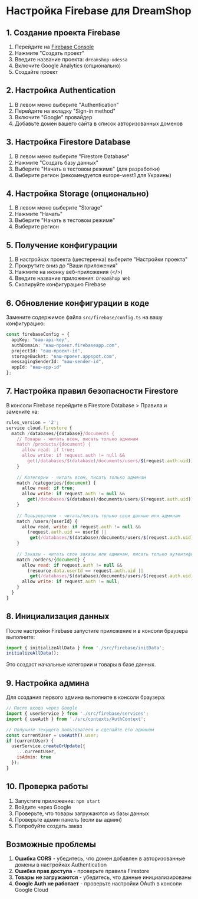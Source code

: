 # Настройка Firebase для DreamShop

## 1. Создание проекта Firebase

1. Перейдите на [Firebase Console](https://console.firebase.google.com/)
2. Нажмите "Создать проект"
3. Введите название проекта: `dreamshop-odessa`
4. Включите Google Analytics (опционально)
5. Создайте проект

## 2. Настройка Authentication

1. В левом меню выберите "Authentication"
2. Перейдите на вкладку "Sign-in method"
3. Включите "Google" провайдер
4. Добавьте домен вашего сайта в список авторизованных доменов

## 3. Настройка Firestore Database

1. В левом меню выберите "Firestore Database"
2. Нажмите "Создать базу данных"
3. Выберите "Начать в тестовом режиме" (для разработки)
4. Выберите регион (рекомендуется europe-west1 для Украины)

## 4. Настройка Storage (опционально)

1. В левом меню выберите "Storage"
2. Нажмите "Начать"
3. Выберите "Начать в тестовом режиме"
4. Выберите регион

## 5. Получение конфигурации

1. В настройках проекта (шестеренка) выберите "Настройки проекта"
2. Прокрутите вниз до "Ваши приложения"
3. Нажмите на иконку веб-приложения (</>)
4. Введите название приложения: `DreamShop Web`
5. Скопируйте конфигурацию Firebase

## 6. Обновление конфигурации в коде

Замените содержимое файла `src/firebase/config.ts` на вашу конфигурацию:

```typescript
const firebaseConfig = {
  apiKey: "ваш-api-key",
  authDomain: "ваш-проект.firebaseapp.com",
  projectId: "ваш-проект-id",
  storageBucket: "ваш-проект.appspot.com",
  messagingSenderId: "ваш-sender-id",
  appId: "ваш-app-id"
};
```

## 7. Настройка правил безопасности Firestore

В консоли Firebase перейдите в Firestore Database > Правила и замените на:

```javascript
rules_version = '2';
service cloud.firestore {
  match /databases/{database}/documents {
    // Товары - читать всем, писать только админам
    match /products/{document} {
      allow read: if true;
      allow write: if request.auth != null && 
        get(/databases/$(database)/documents/users/$(request.auth.uid)).data.isAdmin == true;
    }
    
    // Категории - читать всем, писать только админам
    match /categories/{document} {
      allow read: if true;
      allow write: if request.auth != null && 
        get(/databases/$(database)/documents/users/$(request.auth.uid)).data.isAdmin == true;
    }
    
    // Пользователи - читать/писать только свои данные или админам
    match /users/{userId} {
      allow read, write: if request.auth != null && 
        (request.auth.uid == userId || 
         get(/databases/$(database)/documents/users/$(request.auth.uid)).data.isAdmin == true);
    }
    
    // Заказы - читать свои заказы или админам, писать только аутентифицированным
    match /orders/{document} {
      allow read: if request.auth != null && 
        (resource.data.userId == request.auth.uid || 
         get(/databases/$(database)/documents/users/$(request.auth.uid)).data.isAdmin == true);
      allow write: if request.auth != null;
    }
  }
}
```

## 8. Инициализация данных

После настройки Firebase запустите приложение и в консоли браузера выполните:

```javascript
import { initializeAllData } from './src/firebase/initData';
initializeAllData();
```

Это создаст начальные категории и товары в базе данных.

## 9. Настройка админа

Для создания первого админа выполните в консоли браузера:

```javascript
// После входа через Google
import { userService } from './src/firebase/services';
import { useAuth } from './src/contexts/AuthContext';

// Получите текущего пользователя и сделайте его админом
const currentUser = useAuth().user;
if (currentUser) {
  userService.createOrUpdate({
    ...currentUser,
    isAdmin: true
  });
}
```

## 10. Проверка работы

1. Запустите приложение: `npm start`
2. Войдите через Google
3. Проверьте, что товары загружаются из базы данных
4. Проверьте админ панель (если вы админ)
5. Попробуйте создать заказ

## Возможные проблемы

1. **Ошибка CORS** - убедитесь, что домен добавлен в авторизованные домены в настройках Authentication
2. **Ошибка прав доступа** - проверьте правила Firestore
3. **Товары не загружаются** - убедитесь, что данные инициализированы
4. **Google Auth не работает** - проверьте настройки OAuth в консоли Google Cloud
